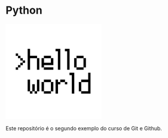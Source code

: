 # Python

![Imagem de versionamento](./hello-world.png)

Este repositório é o segundo exemplo do curso de Git e Github.